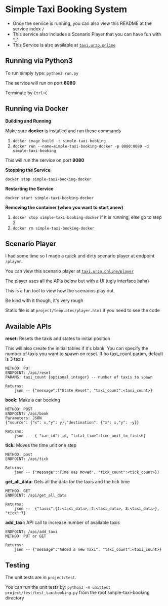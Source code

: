 # Simple Taxi Booking System #
- Once the service is running, you can also view this README at the service index `/`
- This service also includes a Scenario Player that you can have fun with ^_^
- This Service is also available at [`taxi.urzo.online`](https://taxi.urzo.online/)

## Running via Python3 ##
To run simply type: `python3 run.py`

The service will run on port **8080**

Terminate by `Ctrl+C`

## Running via Docker ##

**Building and Running**

Make sure **docker** is installed and run these commands

1. `docker image build -t simple-taxi-booking .`
2. `docker run --name=simple-taxi-booking-docker -p 8080:8080 -d simple-taxi-booking`

This will run the service on port **8080**

**Stopping the Service**

`docker stop simple-taxi-booking-docker`

**Restarting the Service**

`docker start simple-taxi-booking-docker`

**Removing the container (when you want to start anew)**

1. `docker stop simple-taxi-booking-docker` if it is running, else go to step 2
2. `docker rm simple-taxi-booking-docker`

## Scenario Player ##

I had some time so I made a quick and dirty scenario player at endpoint `/player`.

You can view this scenario player at  [`taxi.urzo.online/player`](https://taxi.urzo.online/player) 

The player uses all the APIs below but with a UI (ugly interface haha)

This is a fun tool to view how the scenarios play out.

Be kind with it though, it's very rough

Static file is at `project/templates/player.html` if you need to see the code

## Available APIs ##

**reset:** Resets the taxis and states to initial position
    
This will also create the initial tables if it's blank. You can specify the number of taxis you want to spawn on reset. If no taxi_count param, default is 3 taxis
    
    METHOD: PUT
    ENDPOINT: /api/reset
    PARAMS: taxi_count {optional integer} -- number of taxis to spawn
    
    Returns:
        json -- {"message":f"State Reset", "taxi_count":<taxi_count>}

**book:** Make a car booking
    
    METHOD: POST
    ENDPOINT: /api/book
    Parameters: JSON
    {"source": {"x": x,"y": y},"destination": {"x": x,"y": -y}}
    
    Returns:
        json --  { "car_id": id, "total_time":time_unit_to_finish}

**tick:** Moves the time unit one step
    
    METHOD: post
    ENDPOINT: /api/tick
    
    Returns:
        json -- {"message":"Time Has Moved", "tick_count":<tick_count>})

**get_all_data:** Gets all the data for the taxis and the tick time

    METHOD: GET
    ENDPOINT: /api/get_all_data
    
    Returns:
        json --  {"taxis":{1:<taxi_data>, 2:<taxi_data>, 3:<taxi_data>}, "tick":7}

**add_taxi:** API call to increase number of available taxis
    
    ENDPOINT: /api/add_taxi
    METHOD: PUT or GET    
    
    Returns:
        json -- {"message":"Added a new Taxi", "taxi_count":<taxi_count>}

## Testing ##

The unit tests are in `project/test`.

You can run the unit tests by: `python3 -m unittest project/test/test_taxibooking.py` from the root simple-taxi-booking directory
